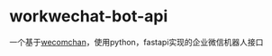 # workwechat-bot-api
一个基于[wecomchan](https://github.com/easychen/wecomchan)，使用python，fastapi实现的企业微信机器人接口
